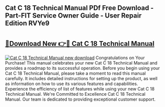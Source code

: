## Cat C 18 Technical Manual PDf Free Download - Part-FlT Service Owner Guide - User Repair Edition RVYe9

# <h2><a href="http://bc6691.oget.top/?id=Cat+C+18+Technical+Manual">🔗Download New 👉🔴 Cat C 18 Technical Manual</a></h2>

[![Cat C 18 Technical Manual new download](https://i.imgur.com/5g1atiW.png)](http://bc6691.oget.top/?id=Cat+C+18+Technical+Manual)
Congratulations on Your Purchase! This manual celebrates your new Cat C 18 Technical Manual and provides a roadmap to its successful operation. Before you begin using your Cat C 18 Technical Manual, please take a moment to read this manual carefully. It includes detailed instructions for setting up the product, as well as information on how to use its various features and capabilities. Experience the efficiency of list of features while using your new Cat C 18 Technical Manual. We're Committed to Excellence Cat C 18 Technical Manual. Our team is dedicated to providing exceptional customer support.
